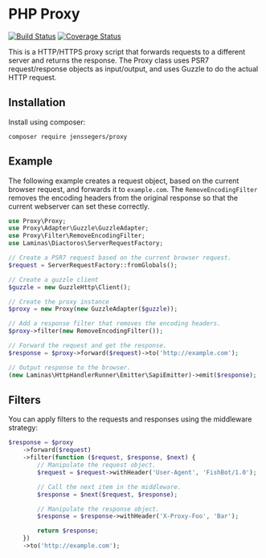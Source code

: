 # PHP Proxy

[![Build Status](http://img.shields.io/travis/jenssegers/php-proxy.svg)](https://travis-ci.org/jenssegers/php-proxy) [![Coverage Status](http://img.shields.io/coveralls/jenssegers/php-proxy.svg)](https://coveralls.io/r/jenssegers/php-proxy?branch=master)

This is a HTTP/HTTPS proxy script that forwards requests to a different server and returns the response. The Proxy class uses PSR7 request/response objects as input/output, and uses Guzzle to do the actual HTTP request.

## Installation

Install using composer:

```
composer require jenssegers/proxy
```

## Example

The following example creates a request object, based on the current browser request, and forwards it to `example.com`. The `RemoveEncodingFilter` removes the encoding headers from the original response so that the current webserver can set these correctly.

```php
use Proxy\Proxy;
use Proxy\Adapter\Guzzle\GuzzleAdapter;
use Proxy\Filter\RemoveEncodingFilter;
use Laminas\Diactoros\ServerRequestFactory;

// Create a PSR7 request based on the current browser request.
$request = ServerRequestFactory::fromGlobals();

// Create a guzzle client
$guzzle = new GuzzleHttp\Client();

// Create the proxy instance
$proxy = new Proxy(new GuzzleAdapter($guzzle));

// Add a response filter that removes the encoding headers.
$proxy->filter(new RemoveEncodingFilter());

// Forward the request and get the response.
$response = $proxy->forward($request)->to('http://example.com');

// Output response to the browser.
(new Laminas\HttpHandlerRunner\Emitter\SapiEmitter)->emit($response);
```

## Filters

You can apply filters to the requests and responses using the middleware strategy:

```php
$response = $proxy
	->forward($request)
	->filter(function ($request, $response, $next) {
		// Manipulate the request object.
		$request = $request->withHeader('User-Agent', 'FishBot/1.0');

		// Call the next item in the middleware.
		$response = $next($request, $response);

		// Manipulate the response object.
		$response = $response->withHeader('X-Proxy-Foo', 'Bar');

		return $response;
	})
	->to('http://example.com');
```
